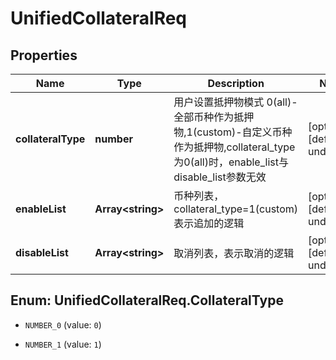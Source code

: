 # UnifiedCollateralReq

## Properties

Name | Type | Description | Notes
------------ | ------------- | ------------- | -------------
**collateralType** | **number** | 用户设置抵押物模式 0(all)-全部币种作为抵押物,1(custom)-自定义币种作为抵押物,collateral_type为0(all)时，enable_list与disable_list参数无效 | [optional] [default to undefined]
**enableList** | **Array&lt;string&gt;** | 币种列表，collateral_type&#x3D;1(custom)表示追加的逻辑 | [optional] [default to undefined]
**disableList** | **Array&lt;string&gt;** | 取消列表，表示取消的逻辑 | [optional] [default to undefined]

## Enum: UnifiedCollateralReq.CollateralType

* `NUMBER_0` (value: `0`)

* `NUMBER_1` (value: `1`)


